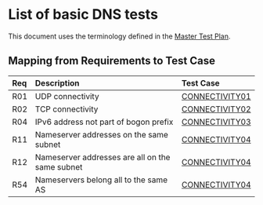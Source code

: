 # List of basic DNS tests

This document uses the terminology defined in the [Master Test Plan](../Master%20Test%20Plan.md).

## Mapping from Requirements to Test Case

|Req| Description                                    | Test Case                         |
|:--|:-----------------------------------------------|:----------------------------------|
|R01|UDP connectivity                                |[CONNECTIVITY01](connectivity01.md)|
|R02|TCP connectivity                                |[CONNECTIVITY02](connectivity02.md)|
|R04|IPv6 address not part of bogon prefix           |[CONNECTIVITY03](connectivity03.md)|
|R11|Nameserver addresses on the same subnet         |[CONNECTIVITY04](connectivity04.md)|
|R12|Nameserver addresses are all on the same subnet |[CONNECTIVITY04](connectivity04.md)|
|R54|Nameservers belong all to the same AS           |[CONNECTIVITY04](connectivity04.md)|
